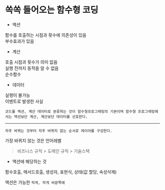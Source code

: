 # 쏙쏙 들어오는 함수형 코딩

- 액션

함수를 호출하는 시점과 횟수에 의존성이 있음  
부수효과가 있음

- 계산

호출 시점과 횟수가 의미 없음  
실행 전까지 동작을 알 수 없음  
순수함수

- 데이터

실행이 불가능  
이벤트로 발생한 사실

`코드를 액션, 계산 데이터로 분류하는 것이 함수형프로그래밍의 기본이며 함수형 프로그래밍에서는 액션보단 계산, 계산보단 데이터를 선호한다.`

---

`자주 바뀌는 것부터 자주 바뀌지 않는 순서로 레이어를 구성한다.`

가장 바뀌지 않는 것은 언어레벨

> 비즈니스 규칙 > 도메인 규칙 > 기술스택

- 액션에 해당하는 것

함수호출, 메서드호출, 생성자, 표현식, 상태(값 할당, 속성삭제)

액션은 가능한 `적게, 작게 바깥쪽에`
